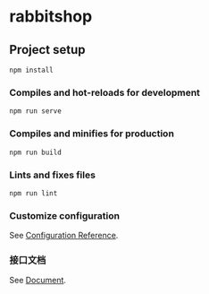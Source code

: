# rabbitshop

## Project setup
```
npm install
```

### Compiles and hot-reloads for development
```
npm run serve
```

### Compiles and minifies for production
```
npm run build
```

### Lints and fixes files
```
npm run lint
```

### Customize configuration
See [Configuration Reference](https://cli.vuejs.org/config/).

### 接口文档
See [Document](https://zhoushugang.gitee.io/erabbit-client-pc-document/guide/01-intro.html).
